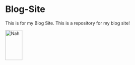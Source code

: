 # Blog-Site
This is for my Blog Site. This is a repository for my blog site!

<img source="Untitled design.png" alt="Nah" height="96" width="54"></img>